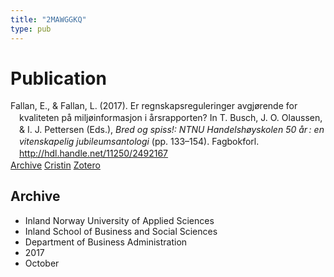```yaml
---
title: "2MAWGGKQ"
type: pub
---
```

<h1>Publication</h1>
<article id="csl-bib-container-2MAWGGKQ" class="csl-bib-container">
  <div class="csl-bib-body" style="line-height: 1.35; padding-left: 1em; text-indent:-1em;">
  <div class="csl-entry">Fallan, E., &amp; Fallan, L. (2017). Er regnskapsreguleringer avgj&#xF8;rende for kvaliteten p&#xE5; milj&#xF8;informasjon i &#xE5;rsrapporten? In T. Busch, J. O. Olaussen, &amp; I. J. Pettersen (Eds.), <i>Bred og spiss!: NTNU Handelsh&#xF8;yskolen 50 &#xE5;r&#x202F;: en vitenskapelig jubileumsantologi</i> (pp. 133&#x2013;154). Fagbokforl. <a href="http://hdl.handle.net/11250/2492167">http://hdl.handle.net/11250/2492167</a></div>
</div>
  <div class="csl-bib-buttons">
    <a href="#taxonomy-article-2MAWGGKQ" class="csl-bib-button">Archive</a>
    <a href="https://app.cristin.no/results/show.jsf?id=1501927" alt="Cristin URL" class="csl-bib-button">Cristin</a>
    <a href="http://zotero.org/groups/5402882/items/2MAWGGKQ" alt="Zotero URL" class="csl-bib-button">Zotero</a>
  </div>
  <div id="csl-bib-meta-container-2MAWGGKQ"></div>
</article>
<div id="csl-bib-meta-2MAWGGKQ" class="csl-bib-meta">
  <article id="taxonomy-article-2MAWGGKQ" class="taxonomy-article">
    <h1>Archive</h1>
    <ul>
      <li>Inland Norway University of Applied Sciences</li>
      <li>Inland School of Business and Social Sciences</li>
      <li>Department of Business Administration</li>
      <li>2017</li>
      <li>October</li>
    </ul>
  </article>
</div>
